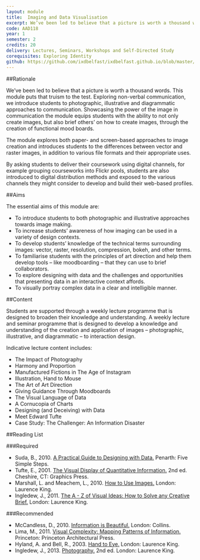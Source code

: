 ```yaml
---
layout: module
title:  Imaging and Data Visualisation
excerpt: We’ve been led to believe that a picture is worth a thousand words. This module puts that truism to the test. Exploring non-verbal communication, we introduce students to photographic, illustrative and diagrammatic approaches to communication. Showcasing the power of the image in communication the module equips students with the ability to not only create images, but also brief others’ on how to create images, through the creation of functional mood boards.
code: AAD118
year: 1
semester: 2
credits: 20
delivery: Lectures, Seminars, Workshops and Self-Directed Study
corequisites: Exploring Identity
github: https://github.com/ixdbelfast/ixdbelfast.github.io/blob/master/modules/AAD118/AAD118.md
---
```


##Rationale

We’ve been led to believe that a picture is worth a thousand words. This module puts that truism to the test. Exploring non-verbal communication, we introduce students to photographic, illustrative and diagrammatic approaches to communication. Showcasing the power of the image in communication the module equips students with the ability to not only create images, but also brief others’ on how to create images, through the creation of functional mood boards.

The module explores both paper- and screen-based approaches to image creation and introduces students to the differences between vector and raster images, in addition to various file formats and their appropriate uses.

By asking students to deliver their coursework using digital channels, for example grouping courseworks into Flickr pools, students are also introduced to digital distribution methods and exposed to the various channels they might consider to develop and build their web-based profiles.


##Aims

The essential aims of this module are:

+ To introduce students to both photographic and illustrative approaches towards image making.
+ To increase students’ awareness of how imaging can be used in a variety of design contexts.
+ To develop students’ knowledge of the technical terms surrounding images: vector, raster, resolution, compression, bokeh, and other terms.
+ To familiarise students with the principles of art direction and help them develop tools – like moodboarding – that they can use to brief collaborators.
+ To explore designing with data and the challenges and opportunities that presenting data in an interactive context affords.
+ To visually portray complex data in a clear and intelligible manner. 


##Content

Students are supported through a weekly lecture programme that is designed to broaden their knowledge and understanding. A weekly lecture and seminar programme that is designed to develop a knowledge and understanding of the creation and application of images – photographic, illustrative, and diagrammatic – to interaction design.

<!-- This introductory content needs work to ensure it’s a little less vague. -->

Indicative lecture content includes:

+ The Impact of Photography
+ Harmony and Proportion
+ Manufactured Fictions in The Age of Instagram
+ Illustration, Hand to Mouse
+ The Art of Art Direction
+ Giving Guidance Through Moodboards
+ The Visual Language of Data
+ A Cornucopia of Charts
+ Designing (and Deceiving) with Data
+ Meet Edward Tufte
+ Case Study: The Challenger: An Information Disaster

##Reading List

###Required

+ Suda, B., 2010. [A Practical Guide to Designing with Data.](https://gumroad.com/l/ArWZ) Penarth: Five Simple Steps.
+ Tufte, E., 2001. [The Visual Display of Quantitative Information.](http://www.amazon.co.uk/exec/obidos/ASIN/0961392142/monographic-21) 2nd ed. Cheshire, CT: Graphics Press.
+ Marshall, L. and Meachem, L., 2010. [How to Use Images.](http://www.amazon.co.uk/exec/obidos/ASIN/1856696588/monographic-21) London: Laurence King.
+ Ingledew, J., 2011. [The A - Z of Visual Ideas: How to Solve any Creative Brief.](http://www.amazon.co.uk/exec/obidos/ASIN/1856697142/monographic-21) London: Laurence King.


###Recommended

+ McCandless, D., 2010. [Information is Beautiful.](http://www.amazon.co.uk/exec/obidos/ASIN/0007492898/monographic-21) London: Collins.
+ Lima, M., 2011. [Visual Complexity: Mapping Patterns of Information.](http://www.amazon.co.uk/exec/obidos/ASIN/1616892196/monographic-21) Princeton: Princeton Architectural Press.
+ Hyland, A. and Bell, R., 2003. [Hand to Eye.](http://www.amazon.co.uk/exec/obidos/ASIN/1856693392/monographic-21) London: Laurence King. 
+ Ingledew, J., 2013. [Photography.](http://www.amazon.co.uk/exec/obidos/ASIN/1780670966/monographic-21) 2nd ed. London: Laurence King.

<!--

For all the modules we should consider deliverables. I think this would help the curriculum, across the board. If we define what we expect the students to do and consider what each of the deliverables is worth, we'll end up with clearer outcomes and reduce assessment overlap.

-->
